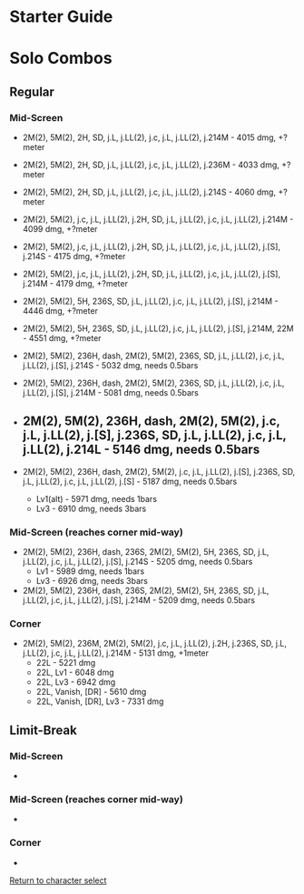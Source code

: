 # Starter Guide

# Solo Combos  

## Regular

### Mid-Screen

- 2M(2), 5M(2), 2H, SD, j.L, j.LL(2), j.c, j.L, j.LL(2), j.214M - 4015 dmg, +?meter
- 2M(2), 5M(2), 2H, SD, j.L, j.LL(2), j.c, j.L, j.LL(2), j.236M - 4033 dmg, +?meter
- 2M(2), 5M(2), 2H, SD, j.L, j.LL(2), j.c, j.L, j.LL(2), j.214S - 4060 dmg, +?meter
- 2M(2), 5M(2), j.c, j.L, j.LL(2), j.2H, SD, j.L, j.LL(2), j.c, j.L, j.LL(2), j.214M - 4099 dmg, +?meter
- 2M(2), 5M(2), j.c, j.L, j.LL(2), j.2H, SD, j.L, j.LL(2), j.c, j.L, j.LL(2), j.\[S\], j.214S - 4175 dmg, +?meter
- 2M(2), 5M(2), j.c, j.L, j.LL(2), j.2H, SD, j.L, j.LL(2), j.c, j.L, j.LL(2), j.\[S\], j.214M - 4179 dmg, +?meter
- 2M(2), 5M(2), 5H, 236S, SD, j.L, j.LL(2), j.c, j.L, j.LL(2), j.\[S\], j.214M - 4446 dmg, +?meter
- 2M(2), 5M(2), 5H, 236S, SD, j.L, j.LL(2), j.c, j.L, j.LL(2), j.\[S\], j.214M, 22M - 4551 dmg, +?meter

- 2M(2), 5M(2), 236H, dash, 2M(2), 5M(2), 236S, SD, j.L, j.LL(2), j.c, j.L, j.LL(2), j.\[S\], j.214S - 5032 dmg, needs 0.5bars
- 2M(2), 5M(2), 236H, dash, 2M(2), 5M(2), 236S, SD, j.L, j.LL(2), j.c, j.L, j.LL(2), j.\[S\], j.214M - 5081 dmg, needs 0.5bars
- 2M(2), 5M(2), 236H, dash, 2M(2), 5M(2), j.c, j.L, j.LL(2), j.\[S\], j.236S, SD, j.L, j.LL(2), j.c, j.L, j.LL(2), j.214L - 5146 dmg, needs 0.5bars
  - 
- 2M(2), 5M(2), 236H, dash, 2M(2), 5M(2), j.c, j.L, j.LL(2), j.\[S\], j.236S, SD, j.L, j.LL(2), j.c, j.L, j.LL(2), j.\[S\] - 5187 dmg, needs 0.5bars
  - Lv1(alt) - 5971 dmg, needs 1bars
  - Lv3 - 6910 dmg, needs 3bars

### Mid-Screen (reaches corner mid-way)

- 2M(2), 5M(2), 236H, dash, 236S, 2M(2), 5M(2), 5H, 236S, SD, j.L, j.LL(2), j.c, j.L, j.LL(2), j.\[S\], j.214S - 5205 dmg, needs 0.5bars
  - Lv1 - 5989 dmg, needs 1bars
  - Lv3 - 6926 dmg, needs 3bars
- 2M(2), 5M(2), 236H, dash, 236S, 2M(2), 5M(2), 5H, 236S, SD, j.L, j.LL(2), j.c, j.L, j.LL(2), j.\[S\], j.214M - 5209 dmg, needs 0.5bars

### Corner

- 2M(2), 5M(2), 236M, 2M(2), 5M(2), j.c, j.L, j.LL(2), j.2H, j.236S, SD, j.L, j.LL(2), j.c, j.L, j.LL(2), j.214M - 5131 dmg, +1meter
  - 22L - 5221 dmg
  - 22L, Lv1 - 6048 dmg
  - 22L, Lv3 - 6942 dmg
  - 22L, Vanish, [DR] - 5610 dmg
  - 22L, Vanish, [DR], Lv3 - 7331 dmg

## Limit-Break

### Mid-Screen

- 

### Mid-Screen (reaches corner mid-way)

- 

### Corner

- 


[Return to character select](./index.md)  